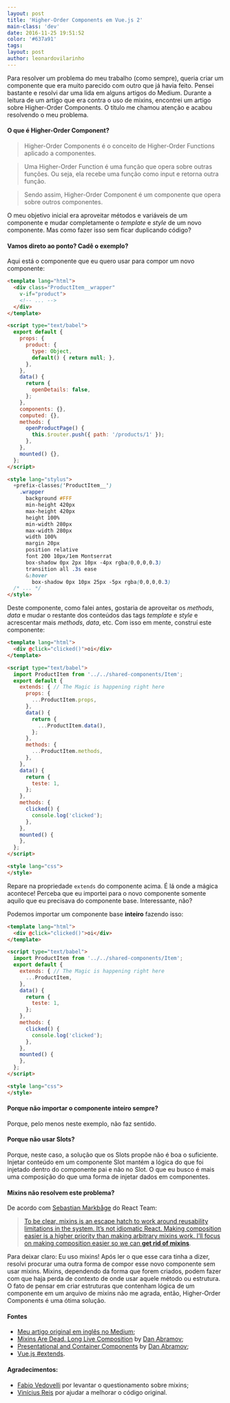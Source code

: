 ```yaml
---
layout: post
title: 'Higher-Order Components em Vue.js 2'
main-class: 'dev'
date: 2016-11-25 19:51:52 
color: '#637a91'
tags: 
layout: post
author: leonardovilarinho
---
```


Para resolver um problema do meu trabalho (como sempre), queria criar um componente que era muito parecido com outro que já havia feito. Pensei bastante e resolvi dar uma lida em alguns artigos do Medium. Durante a leitura de um artigo que era contra o uso de mixins, encontrei um artigo sobre Higher-Order Components. O título me chamou atenção e acabou resolvendo o meu problema.

#### O que é Higher-Order Component?
> Higher-Order Components é o conceito de Higher-Order Functions aplicado a componentes.

> Uma Higher-Order Function é uma função que opera sobre outras funções. Ou seja, ela recebe uma função como input e retorna outra função.

> Sendo assim, Higher-Order Component é um componente que opera sobre outros componentes.

O meu objetivo inicial era aproveitar métodos e variáveis de um componente e mudar completamente o *template* e *style* de um novo componente. Mas como fazer isso sem ficar duplicando código?

#### Vamos direto ao ponto? Cadê o exemplo?

Aqui está o componente que eu quero usar para compor um novo componente:

```html
<template lang="html">
  <div class="ProductItem__wrapper"
    v-if="product">
    <!-- ... -->
  </div>
</template>

<script type="text/babel">
  export default {
    props: {
      product: {
        type: Object,
        default() { return null; },
      },
    },
    data() {
      return {
        openDetails: false,
      };
    },
    components: {},
    computed: {},
    methods: {
      openProductPage() {
        this.$router.push({ path: '/products/1' });
      },
    },
    mounted() {},
  };
</script>

<style lang="stylus">
  +prefix-classes('ProductItem__')
    .wrapper
      background #FFF
      min-height 420px
      max-height 420px
      height 100%
      min-width 280px
      max-width 280px
      width 100%
      margin 20px
      position relative
      font 200 10px/1em Montserrat
      box-shadow 0px 2px 10px -4px rgba(0,0,0,0.3)
      transition all .3s ease
      &:hover
        box-shadow 0px 10px 25px -5px rgba(0,0,0,0.3)
  /* ... */
</style>
```
Deste componente, como falei antes, gostaria de aproveitar os *methods*, *data* e mudar o restante dos conteúdos das tags *template* e *style* e acrescentar mais *methods*, *data*, etc. Com isso em mente, construí este componente:

```html
<template lang="html">
  <div @click="clicked()">oi</div>
</template>

<script type="text/babel">
  import ProductItem from '../../shared-components/Item';
  export default {
    extends: { // The Magic is happening right here
      props: {
        ...ProductItem.props,
      },
      data() {
        return {
          ...ProductItem.data(),
        };
      },
      methods: {
        ...ProductItem.methods,
      },
    },
    data() {
      return {
        teste: 1,
      };
    },
    methods: {
      clicked() {
        console.log('clicked');
      },
    },
    mounted() {
    },
  };
</script>

<style lang="css">
</style>
```

Repare na propriedade `extends` do componente acima. É lá onde a mágica acontece! Perceba que eu importei para o novo componente somente aquilo que eu precisava do componente base. Interessante, não?

Podemos importar um componente base **inteiro** fazendo isso:
```html
<template lang="html">
  <div @click="clicked()">oi</div>
</template>

<script type="text/babel">
  import ProductItem from '../../shared-components/Item';
  export default {
    extends: { // The Magic is happening right here
      ...ProductItem,
    },
    data() {
      return {
        teste: 1,
      };
    },
    methods: {
      clicked() {
        console.log('clicked');
      },
    },
    mounted() {
    },
  };
</script>

<style lang="css">
</style>
```
#### Porque não importar o componente inteiro sempre?
Porque, pelo menos neste exemplo, não faz sentido.

#### Porque não usar Slots?
Porque, neste caso, a solução que os Slots propõe não é boa o suficiente. Injetar conteúdo em um componente Slot mantém a lógica do que foi injetado dentro do componente pai e não no Slot. O que eu busco é mais uma composição do que uma forma de injetar dados em componentes.

#### Mixins não resolvem este problema?
De acordo com [Sebastian Markbåge](https://twitter.com/sebmarkbage) do React Team:
> [To be clear, mixins is an escape hatch to work around reusability limitations in the system. It’s not idiomatic React. Making composition easier is a higher priority than making arbitrary mixins work. I’ll focus on making composition easier so we can **get rid of mixins**](https://github.com/facebook/react/issues/1380#issue-31121026).

Para deixar claro: Eu uso mixins! Após ler o que esse cara tinha a dizer, resolvi procurar uma outra forma de compor esse novo componente sem usar mixins. Mixins, dependendo da forma que forem criados, podem fazer com que haja perda de contexto de onde usar aquele método ou estrutura. O fato de pensar em criar estruturas que contenham lógica de um componente em um arquivo de mixins não me agrada, então, Higher-Order Components é uma ótima solução.

#### Fontes
* [Meu artigo original em inglês no Medium](https://medium.com/tldr-tech/higher-order-components-in-vue-js-38b500c6d49f#.bga8w8o1a);
* [Mixins Are Dead. Long Live Composition](https://medium.com/@dan_abramov/mixins-are-dead-long-live-higher-order-components-94a0d2f9e750#.xjhx30toe) by [Dan Abramov](http://twitter.com/dan_abramov);
* [Presentational and Container Components](https://medium.com/@dan_abramov/smart-and-dumb-components-7ca2f9a7c7d0#.2zvg0wqtr) by [Dan Abramov](http://twitter.com/dan_abramov);
* [Vue.js #extends](http://vuejs.org/v2/api/#extends).

#### Agradecimentos:
* [Fabio Vedovelli](http://www.vuejs-brasil.com.br/author/vedovelli/) por levantar o questionamento sobre mixins;
* [Vinícius Reis](http://www.vuejs-brasil.com.br/author/vinicius/) por ajudar a melhorar o código original.

